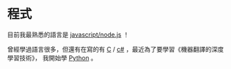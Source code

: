 # 程式

目前我最熟悉的語言是 [javascript/node.js](nodejs) ！

曾經學過語言很多，但還有在寫的有 [C](c) / [c#](csharp) ，最近為了要學習《機器翻譯的深度學習技術》， 我開始學 [Python](python) 。

